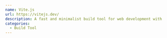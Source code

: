 ```yaml
---
name: Vite.js
url: https://vitejs.dev/
description: A fast and minimalist build tool for web development with a focus on speed and developer experience.
categories:
  - Build Tool
---
```

